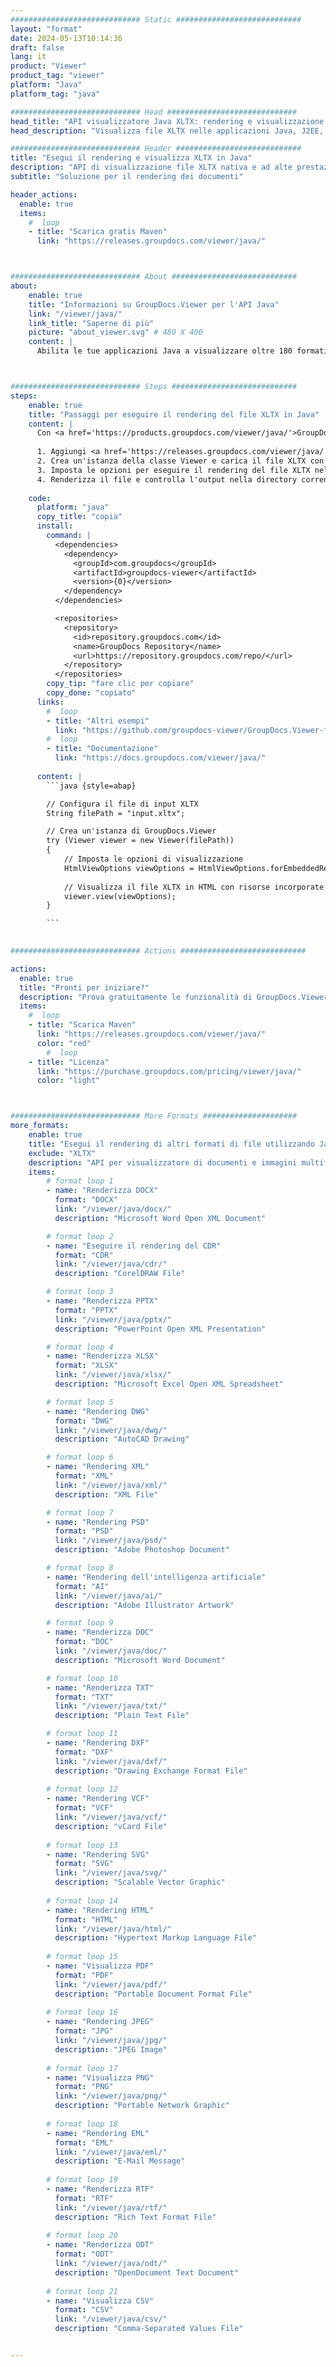 ```yaml
---
############################# Static ############################
layout: "format"
date: 2024-05-13T10:14:36
draft: false
lang: it
product: "Viewer"
product_tag: "viewer"
platform: "Java"
platform_tag: "java"

############################# Head #############################
head_title: "API visualizzatore Java XLTX: rendering e visualizzazione di XLTX nelle app Java"
head_description: "Visualizza file XLTX nelle applicazioni Java, J2EE, J2SE. Supporta la visualizzazione di oltre 180 formati di documenti e file immagine in modalità HTML, PDF o immagine con funzionalità avanzate per gestire le opzioni di visualizzazione dei documenti."

############################# Header ############################
title: "Esegui il rendering e visualizza XLTX in Java" 
description: "API di visualizzazione file XLTX nativa e ad alte prestazioni per applicazioni basate su Java, J2EE e J2SE, che supporta un'ampia gamma di funzionalità aggiuntive per personalizzare l'aspetto del formato del documento di output." 
subtitle: "Soluzione per il rendering dei documenti" 

header_actions:
  enable: true
  items:
    #  loop
    - title: "Scarica gratis Maven"
      link: "https://releases.groupdocs.com/viewer/java/"



############################# About ############################
about:
    enable: true
    title: "Informazioni su GroupDocs.Viewer per l'API Java"
    link: "/viewer/java/"
    link_title: "Saperne di più"
    picture: "about_viewer.svg" # 480 X 400
    content: |
      Abilita le tue applicazioni Java a visualizzare oltre 180 formati di file in modalità HTML, PDF o immagine utilizzando GroupDocs.Viewer per API Java senza alcun software aggiuntivo installato; come Microsoft Office, Apache Open Office, Adobe Acrobat Reader ecc. Gli sviluppatori possono visualizzare facilmente tutte le immagini e i tipi di documenti più diffusi tra cui Microsoft Office, OpenDocument, HTML, PDF, Archive, Diagrams, Photoshop, AutoCAD e i formati del linguaggio di programmazione all'interno delle applicazioni Java con rendering veloce e di altissima qualità.



############################# Steps ############################
steps:
    enable: true
    title: "Passaggi per eseguire il rendering del file XLTX in Java" 
    content: |
      Con <a href='https://products.groupdocs.com/viewer/java/'>GroupDocs.Viewer</a> puoi eseguire il rendering di XLTX in HTML, JPEG, PNG o PDF in pochi passaggi.
      
      1. Aggiungi <a href='https://releases.groupdocs.com/viewer/java/'>GroupDocs.Viewer for Java</a> come dipendenza al tuo progetto. 
      2. Crea un'istanza della classe Viewer e carica il file XLTX con il percorso completo.  
      3. Imposta le opzioni per eseguire il rendering del file XLTX nel formato HTML, PNG, JPEG o PDF. 
      4. Renderizza il file e controlla l'output nella directory corrente. 
   
    code:
      platform: "java"
      copy_title: "copia"
      install:
        command: |
          <dependencies>
            <dependency>
              <groupId>com.groupdocs</groupId>
              <artifactId>groupdocs-viewer</artifactId>
              <version>{0}</version>
            </dependency>
          </dependencies>

          <repositories>
            <repository>
              <id>repository.groupdocs.com</id>
              <name>GroupDocs Repository</name>
              <url>https://repository.groupdocs.com/repo/</url>
            </repository>
          </repositories>
        copy_tip: "fare clic per copiare"
        copy_done: "copiato"
      links:
        #  loop
        - title: "Altri esempi"
          link: "https://github.com/groupdocs-viewer/GroupDocs.Viewer-for-Java"
        #  loop
        - title: "Documentazione"
          link: "https://docs.groupdocs.com/viewer/java/"
          
      content: |
        ```java {style=abap}

        // Configura il file di input XLTX
        String filePath = "input.xltx";

        // Crea un'istanza di GroupDocs.Viewer
        try (Viewer viewer = new Viewer(filePath))
        {
            // Imposta le opzioni di visualizzazione
            HtmlViewOptions viewOptions = HtmlViewOptions.forEmbeddedResources();
                
            // Visualizza il file XLTX in HTML con risorse incorporate
            viewer.view(viewOptions);
        }

        ```
            

############################# Actions ############################

actions:
  enable: true
  title: "Pronti per iniziare?"
  description: "Prova gratuitamente le funzionalità di GroupDocs.Viewer o richiedi una licenza"
  items:
    #  loop
    - title: "Scarica Maven"
      link: "https://releases.groupdocs.com/viewer/java/"
      color: "red"
        #  loop
    - title: "Licenza"
      link: "https://purchase.groupdocs.com/pricing/viewer/java/"
      color: "light"



############################# More Formats #####################
more_formats:
    enable: true
    title: "Esegui il rendering di altri formati di file utilizzando Java"
    exclude: "XLTX"
    description: "API per visualizzatore di documenti e immagini multiformato per Java. Visualizza alcuni dei formati di file più diffusi di seguito senza visualizzatori esterni."
    items: 
        # format loop 1
        - name: "Renderizza DOCX"
          format: "DOCX"
          link: "/viewer/java/docx/"
          description: "Microsoft Word Open XML Document" 

        # format loop 2
        - name: "Eseguire il rendering del CDR" 
          format: "CDR"
          link: "/viewer/java/cdr/"
          description: "CorelDRAW File" 

        # format loop 3
        - name: "Renderizza PPTX"
          format: "PPTX"
          link: "/viewer/java/pptx/"
          description: "PowerPoint Open XML Presentation" 

        # format loop 4
        - name: "Renderizza XLSX"
          format: "XLSX"
          link: "/viewer/java/xlsx/"
          description: "Microsoft Excel Open XML Spreadsheet" 

        # format loop 5
        - name: "Rendering DWG"
          format: "DWG"
          link: "/viewer/java/dwg/"
          description: "AutoCAD Drawing"

        # format loop 6
        - name: "Rendering XML"
          format: "XML"
          link: "/viewer/java/xml/"
          description: "XML File"

        # format loop 7
        - name: "Rendering PSD"
          format: "PSD"
          link: "/viewer/java/psd/"
          description: "Adobe Photoshop Document"

        # format loop 8
        - name: "Rendering dell'intelligenza artificiale"
          format: "AI"
          link: "/viewer/java/ai/"
          description: "Adobe Illustrator Artwork"

        # format loop 9
        - name: "Renderizza DOC"
          format: "DOC"
          link: "/viewer/java/doc/"
          description: "Microsoft Word Document" 

        # format loop 10
        - name: "Renderizza TXT" 
          format: "TXT"
          link: "/viewer/java/txt/"
          description: "Plain Text File" 

        # format loop 11
        - name: "Rendering DXF" 
          format: "DXF"
          link: "/viewer/java/dxf/"
          description: "Drawing Exchange Format File"  
          
        # format loop 12
        - name: "Rendering VCF"
          format: "VCF"
          link: "/viewer/java/vcf/"
          description: "vCard File"  
              
        # format loop 13
        - name: "Rendering SVG"
          format: "SVG"
          link: "/viewer/java/svg/"
          description: "Scalable Vector Graphic" 
          
        # format loop 14
        - name: "Rendering HTML"
          format: "HTML"
          link: "/viewer/java/html/"
          description: "Hypertext Markup Language File" 
          
        # format loop 15
        - name: "Visualizza PDF"
          format: "PDF"
          link: "/viewer/java/pdf/"
          description: "Portable Document Format File"
          
        # format loop 16
        - name: "Rendering JPEG"
          format: "JPG"
          link: "/viewer/java/jpg/"
          description: "JPEG Image"
          
        # format loop 17
        - name: "Visualizza PNG"
          format: "PNG"
          link: "/viewer/java/png/"
          description: "Portable Network Graphic" 
          
        # format loop 18
        - name: "Rendering EML"
          format: "EML"
          link: "/viewer/java/eml/"
          description: "E-Mail Message" 
          
        # format loop 19
        - name: "Renderizza RTF"
          format: "RTF"
          link: "/viewer/java/rtf/"
          description: "Rich Text Format File" 
          
        # format loop 20
        - name: "Renderizza ODT"
          format: "ODT"
          link: "/viewer/java/odt/"
          description: "OpenDocument Text Document" 
          
        # format loop 21
        - name: "Visualizza CSV"
          format: "CSV"
          link: "/viewer/java/csv/"
          description: "Comma-Separated Values File" 


---
```

